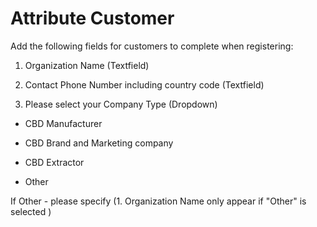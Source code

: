 # Attribute Customer

Add the following fields for customers to complete when registering:

1. Organization Name (Textfield)

2. Contact Phone Number including country code (Textfield)

3. Please select your Company Type (Dropdown)

- CBD Manufacturer

- CBD Brand and Marketing company

- CBD Extractor

- Other

If Other - please specify (1. Organization Name only appear if "Other" is selected )